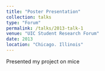 ```yaml
---
title: "Poster Presentation"
collection: talks
type: "Forum"
permalink: /talks/2013-talk-1
venue: "UIC Student Research Forum"
date: 2013
location: "Chicago. Illinois"
---
```


Presented my project on mice
